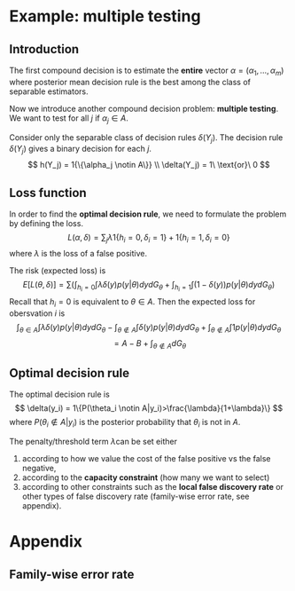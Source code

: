 # Example: multiple testing

## Introduction
The first compound decision is to estimate the **entire** vector $\alpha = (\alpha_1,\ldots,\alpha_m)$ where posterior mean decision rule is the best among the class of separable estimators. 

Now we introduce another compound decision problem: **multiple testing**.
We want to test for all $j$ if $\alpha_j \in A$.  

Consider only the separable class of decision rules $\delta(Y_j)$.
The decision rule $\delta(Y_j)$ gives a binary decision for each $j$.
$$
h(Y_j) = 1{\{\alpha_j \notin A\}} \\ 
\delta(Y_j) = 1\ \text{or}\ 0
$$

## Loss function

In order to find the **optimal decision rule**, we need to formulate the problem by defining the loss. 
$$
L(\alpha,\delta) = \sum_j \lambda 1{\{h_i=0, \delta_i=1\}} + 1{\{h_i=1, \delta_i=0\}} 
$$
where $\lambda$ is the loss of a false positive.

The risk (expected loss) is 
$$ E[L(\theta,\delta)] =\sum (\int_{h_i=0} \int \lambda \delta(y) p(y|\theta)dydG_\theta+\int_{h_i=1}\int (1-\delta(y))p(y|\theta)dydG_\theta)
$$
Recall that $h_i=0$ is equivalent to $\theta \in A$. Then the expected loss for obersvation $i$ is 
$$ 
\int_{\theta \in A} \int \lambda \delta(y) p(y|\theta)dydG_\theta-\int_{\theta\notin A}\int \delta(y)p(y|\theta)dydG_\theta+\int_{\theta \notin A}\int 1 p(y|\theta)dydG_\theta$$
$$
= A-B+\int_{\theta \notin A}dG_\theta
$$

## Optimal decision rule

The optimal decision rule is
$$
\delta(y_i) = 1\{P(\theta_i \notin A|y_i)>\frac{\lambda}{1+\lambda}\}
$$
where $P(\theta_i \notin A|y_i)$ is the posterior probability that $\theta_i$ is not in $A$.

The penalty/threshold term $\lambda$can be set either 
1. according to how we value the cost of the false positive vs the false negative,
2. according to the **capacity constraint** (how many we want to select)
3. according to other constraints such as the **local false discovery rate** or other types of false discovery rate (family-wise error rate, see appendix).

# Appendix
## Family-wise error rate